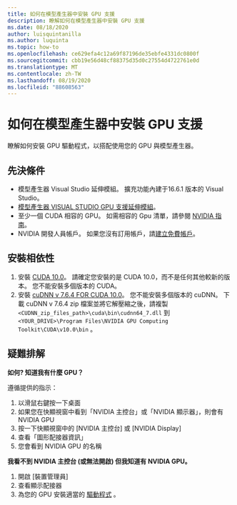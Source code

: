 ```yaml
---
title: 如何在模型產生器中安裝 GPU 支援
description: 瞭解如何在模型產生器中安裝 GPU 支援
ms.date: 08/18/2020
author: luisquintanilla
ms.author: luquinta
ms.topic: how-to
ms.openlocfilehash: ce629efa4c12a69f87196de35ebfe4331dc0800f
ms.sourcegitcommit: cbb19e56d48cf88375d35d0c27554d4722761e0d
ms.translationtype: MT
ms.contentlocale: zh-TW
ms.lasthandoff: 08/19/2020
ms.locfileid: "88608563"
---
```

# <a name="how-to-install-gpu-support-in-model-builder"></a>如何在模型產生器中安裝 GPU 支援

瞭解如何安裝 GPU 驅動程式，以搭配使用您的 GPU 與模型產生器。

## <a name="prerequisites"></a>先決條件

- 模型產生器 Visual Studio 延伸模組。 擴充功能內建于16.6.1 版本的 Visual Studio。
- [模型產生器 VISUAL STUDIO GPU 支援延伸模組](https://marketplace.visualstudio.com/items?itemName=MLNET.ModelBuilderGPU)。
- 至少一個 CUDA 相容的 GPU。 如需相容的 Gpu 清單，請參閱 [NVIDIA 指南](https://developer.nvidia.com/cuda-gpus)。
- NVIDIA 開發人員帳戶。 如果您沒有訂用帳戶，請[建立免費帳戶](https://developer.nvidia.com/developer-program)。

## <a name="install-dependencies"></a>安裝相依性

1. 安裝 [CUDA 10.0](https://developer.nvidia.com/cuda-10.0-download-archive)。 請確定您安裝的是 CUDA 10.0，而不是任何其他較新的版本。 您不能安裝多個版本的 CUDA。
1. 安裝 [cuDNN v 7.6.4 FOR CUDA 10.0](https://developer.nvidia.com/rdp/cudnn-download)。 您不能安裝多個版本的 cuDNN。 下載 cuDNN v 7.6.4 zip 檔案並將它解壓縮之後，請複製 `<CUDNN_zip_files_path>\cuda\bin\cudnn64_7.dll` 到 `<YOUR_DRIVE>\Program Files\NVIDIA GPU Computing Toolkit\CUDA\v10.0\bin` 。

## <a name="troubleshooting"></a>疑難排解

**如何? 知道我有什麼 GPU？**

遵循提供的指示：

1. 以滑鼠右鍵按一下桌面
1. 如果您在快顯視窗中看到「NVIDIA 主控台」或「NVIDIA 顯示器」，則會有 NVIDIA GPU
1. 按一下快顯視窗中的 [NVIDIA 主控台] 或 [NVIDIA Display]
1. 查看「圖形配接器資訊」
1. 您會看到 NVIDIA GPU 的名稱

**我看不到 NVIDIA 主控台 (或無法開啟) 但我知道有 NVIDIA GPU。**

1. 開啟 [裝置管理員]
1. 查看顯示配接器
1. 為您的 GPU 安裝適當的 [驅動程式](https://www.nvidia.com/drivers) 。
